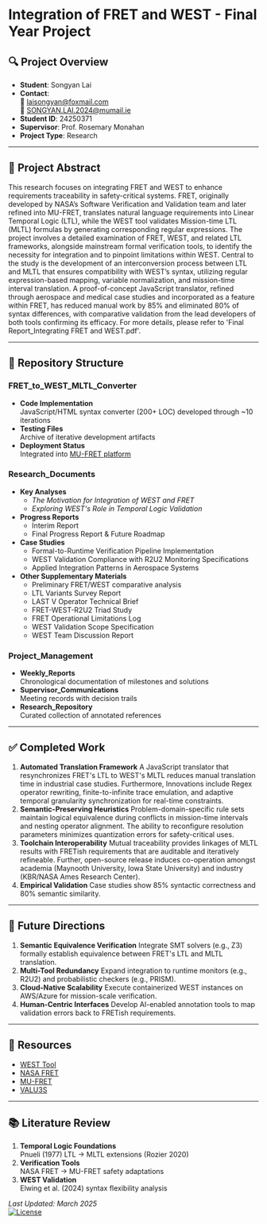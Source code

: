 # Integration of FRET and WEST - Final Year Project

## 🔍 Project Overview

- **Student**: Songyan Lai
- **Contact**:  
  📧 laisongyan@foxmail.com  
  📧 SONGYAN.LAI.2024@mumail.ie
- **Student ID**: 24250371
- **Supervisor**: Prof. Rosemary Monahan
- **Project Type**: Research

---

## 🎯 Project Abstract

This research focuses on integrating FRET and WEST to enhance requirements traceability in safety-critical systems. FRET, originally developed by NASA’s Software Verification and Validation team and later refined into MU-FRET, translates natural language requirements into Linear Temporal Logic (LTL), while the WEST tool validates Mission-time LTL (MLTL) formulas by generating corresponding regular expressions. The project involves a detailed examination of FRET, WEST, and related LTL frameworks, alongside mainstream formal verification tools, to identify the necessity for integration and to pinpoint limitations within WEST. Central to the study is the development of an interconversion process between LTL and MLTL that ensures compatibility with WEST’s syntax, utilizing regular expression-based mapping, variable normalization, and mission-time interval translation. A proof-of-concept JavaScript translator, refined through aerospace and medical case studies and incorporated as a feature within FRET, has reduced manual work by 85% and eliminated 80% of syntax differences, with comparative validation from the lead developers of both tools confirming its efficacy. For more details, please refer to 'Final Report_Integrating FRET and WEST.pdf'.

---

## 📂 Repository Structure

### FRET_to_WEST_MLTL_Converter

- **Code Implementation**  
  JavaScript/HTML syntax converter (200+ LOC) developed through ~10 iterations
- **Testing Files**  
  Archive of iterative development artifacts
- **Deployment Status**  
  Integrated into [MU-FRET platform](https://github.com/valu3s-mu/mu-fret)

### Research_Documents

- **Key Analyses**
  - _The Motivation for Integration of WEST and FRET_
  - _Exploring WEST's Role in Temporal Logic Validation_
- **Progress Reports**
  - Interim Report
  - Final Progress Report & Future Roadmap
- **Case Studies**
  - Formal-to-Runtime Verification Pipeline Implementation
  - WEST Validation Compliance with R2U2 Monitoring Specifications
  - Applied Integration Patterns in Aerospace Systems
- **Other Supplementary Materials**
  - Preliminary FRET/WEST comparative analysis
  - LTL Variants Survey Report
  - LAST V Operator Technical Brief
  - FRET-WEST-R2U2 Triad Study
  - FRET Operational Limitations Log
  - WEST Validation Scope Specification
  - WEST Team Discussion Report

### Project_Management

- **Weekly_Reports**  
  Chronological documentation of milestones and solutions
- **Supervisor_Communications**  
  Meeting records with decision trails
- **Research_Repository**  
  Curated collection of annotated references

---

## ✅ Completed Work

1. **Automated Translation Framework**
   A JavaScript translator that resynchronizes FRET's LTL to WEST's MLTL reduces manual translation time in industrial case studies. Furthermore, Innovations include Regex operator rewriting, finite-to-infinite trace emulation, and adaptive temporal granularity synchronization for real-time constraints.
2. **Semantic-Preserving Heuristics**
   Problem-domain-specific rule sets maintain logical equivalence during conflicts in mission-time intervals and nesting operator alignment. The ability to reconfigure resolution parameters minimizes quantization errors for safety-critical uses.
3. **Toolchain Interoperability**
   Mutual traceability provides linkages of MLTL results with FRETish requirements that are auditable and iteratively refineable. Further, open-source release induces co-operation amongst academia (Maynooth University, Iowa State University) and industry (KBR/NASA Ames Research Center).
4. **Empirical Validation**
   Case studies show 85% syntactic correctness and 80% semantic similarity.

---

## 🔮 Future Directions

1. **Semantic Equivalence Verification**
   Integrate SMT solvers (e.g., Z3) formally establish equivalence between FRET's LTL and MLTL translation.
2. **Multi-Tool Redundancy**
   Expand integration to runtime monitors (e.g., R2U2) and probabilistic checkers (e.g., PRISM).
3. **Cloud-Native Scalability**
   Execute containerized WEST instances on AWS/Azure for mission-scale verification.
4. **Human-Centric Interfaces**
   Develop AI-enabled annotation tools to map validation errors back to FRETish requirements.

---

## 🔗 Resources

- [WEST Tool](https://github.com/zwang271/WEST)
- [NASA FRET](https://github.com/NASA-SW-VnV/fret)
- [MU-FRET](https://github.com/valu3s-mu/mu-fret)
- [VALU3S](https://repo.valu3s.eu/)

---

## 📚 Literature Review

1. **Temporal Logic Foundations**  
   Pnueli (1977) LTL → MLTL extensions (Rozier 2020)
2. **Verification Tools**  
   NASA FRET → MU-FRET safety adaptations
3. **WEST Validation**  
   Elwing et al. (2024) syntax flexibility analysis

_Last Updated: March 2025_  
[![License](https://img.shields.io/badge/License-MIT-blue.svg)](https://opensource.org/licenses/MIT)
